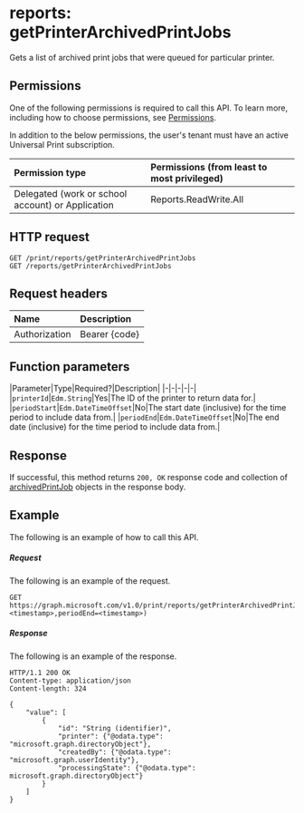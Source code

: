 # reports: getPrinterArchivedPrintJobs

Gets a list of archived print jobs that were queued for particular printer.

## Permissions
One of the following permissions is required to call this API. To learn more, including how to choose permissions, see [Permissions](../../../concepts/permissions_reference.md).

In addition to the below permissions, the user's tenant must have an active Universal Print subscription.

|Permission type                        | Permissions (from least to most privileged)              |
|:--------------------------------------|:---------------------------------------------------------|
|Delegated (work or school account) or Application | Reports.ReadWrite.All |

## HTTP request
<!-- { "blockType": "ignored" } -->
```http
GET /print/reports/getPrinterArchivedPrintJobs
GET /reports/getPrinterArchivedPrintJobs
```
## Request headers
| Name          | Description   |
|:--------------|:--------------|
| Authorization | Bearer {code} |

## Function parameters

|Parameter|Type|Required?|Description|
|-|-|-|-|-|
|`printerId`|`Edm.String`|Yes|The ID of the printer to return data for.|
|`periodStart`|`Edm.DateTimeOffset`|No|The start date (inclusive) for the time period to include data from.|
|`periodEnd`|`Edm.DateTimeOffset`|No|The end date (inclusive) for the time period to include data from.|

## Response
If successful, this method returns `200, OK` response code and collection of [archivedPrintJob](../resources/archivedprintjob.md) objects in the response body.

## Example
The following is an example of how to call this API.
##### Request
The following is an example of the request.
<!-- {
  "blockType": "request",
  "name": "reports_getPrinterArchivedPrintJobs"
}-->
```http
GET https://graph.microsoft.com/v1.0/print/reports/getPrinterArchivedPrintJobs(printerId='<id>',periodStart=<timestamp>,periodEnd=<timestamp>)
```

##### Response
The following is an example of the response. 
<!-- {
  "blockType": "response",
  "truncated": true,
  "@odata.type": "microsoft.graph.None"
} -->
```http
HTTP/1.1 200 OK
Content-type: application/json
Content-length: 324

{
    "value": [
        {
            "id": "String (identifier)",
            "printer": {"@odata.type": "microsoft.graph.directoryObject"},
            "createdBy": {"@odata.type": "microsoft.graph.userIdentity"},
            "processingState": {"@odata.type": microsoft.graph.directoryObject"}
        }
    ]
}
```

<!-- uuid: 8fcb5dbc-d5aa-4681-8e31-b001d5168d79
2015-10-25 14:57:30 UTC -->
<!-- {
  "type": "#page.annotation",
  "description": "printJob: getPrinterArchivedPrintJobs",
  "keywords": "",
  "section": "documentation",
  "tocPath": ""
}-->